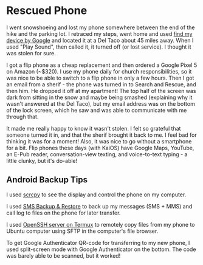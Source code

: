 # Rescued Phone
I went snowshoeing and lost my phone somewhere between the end of the hike and the parking lot. I retraced my steps, went home and used [find my device by Google](https://www.google.com/android/find) and located it at a Del Taco about 45 miles away. When I used "Play Sound", then called it, it turned off (or lost service). I thought it was stolen for sure.

I got a flip phone as a cheap replacement and then ordered a Google Pixel 5 on Amazon (~$320). I use my phone daily for church responsibilities, so it was nice to be able to switch to a flip phone in only a few hours. Then I got an email from a sherif - the phone was turned in to Search and Rescue, and then him. He dropped it off at my apartment! The top half of the screen was dark from sitting in the snow and maybe being smashed (explaining why it wasn't answered at the Del Taco), but my email address was on the bottom of the lock screen, which he saw and was able to communicate with me through that.

It made me really happy to know it wasn't stolen. I felt so grateful that someone turned it in, and that the sherif brought it back to me. I feel bad for thinking it was for a moment! Also, it was nice to go without a smartphone for a bit. Flip phones these days (with KaiOS) have Google Maps, YouTube, an E-Pub reader, conversation-view texting, and voice-to-text typing - a little clunky, but it's do-able!

## Android Backup Tips

I used [scrcpy](https://github.com/Genymobile/scrcpy) to see the display and control the phone on my computer.

I used [SMS Backup & Restore](https://www.androidcentral.com/how-back-up-restore-text-messages-android) to back up my messages (SMS + MMS) and call log to files on the phone for later transfer.

I used [OpenSSH server on Termux](https://wiki.termux.com/wiki/Remote_Access#Using_the_SSH_server) to remotely copy files from my phone to Ubuntu computer using SFTP in the computer's file browser.

To get Google Authenticator QR-code for transferring to my new phone, I used split-screen mode with Google Authenticator on the bottom. The code was barely able to be scanned, but it worked!
